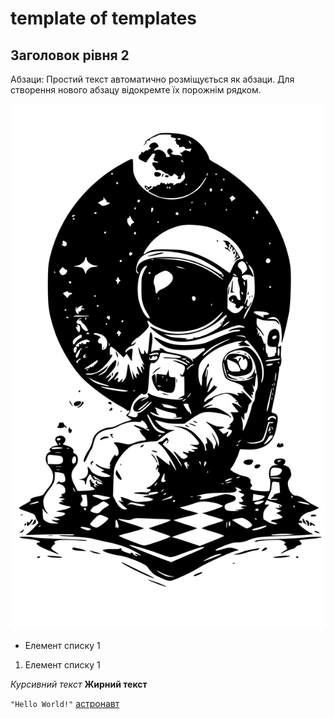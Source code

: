 # template of templates
## Заголовок рівня 2


Абзаци: Простий текст автоматично розміщується як абзаци. Для створення нового абзацу відокремте їх порожнім рядком.


![шах](./src/image/spacechess.svg)


- Елемент списку 1
1. Елемент списку 1


_Курсивний текст_
**Жирний текст**


`"Hello World!"`
[астронавт](./src/image/astron.svg)